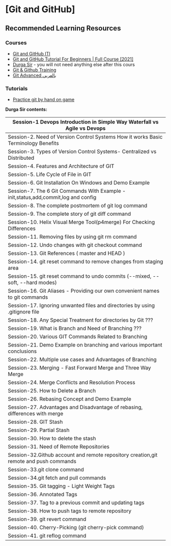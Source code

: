# [Git and GitHub]

## Recommended Learning Resources

### Courses
- [Git and GitHub ITI](https://drive.google.com/drive/folders/1mHLeIMPc5wLN_6OXdop0dRNP84juloVh)
- [Git and GitHub Tutorial For Beginners | Full Course [2021]](https://www.youtube.com/watch?v=3fUbBnN_H2c)
- [Durga Sir](https://www.youtube.com/playlist?list=PLXHLAo6ZUDp0KZOqDphHiJz4wDg8viChS) - you will not need anything else after this cours
- [Git & Github Training](https://www.youtube.com/playlist?list=PLVBwYECZ22gn3b6zK5kTyqfSDuAPwEB6V)
- [Git Advanced بالعربي](https://www.youtube.com/playlist?list=PLDSsH9x1gRyHlHT1gizpNbGqAUpit77XH)

### Tutorials
- [Practice git by hand on game](https://kodekloud.com/pages/free-labs/git)

**Durga Sir contents:**

| Session-1 Devops Introduction in Simple Way Waterfall vs Agile vs Devops |
| --- |
| Session-2. Need of Version Control Systems How it works Basic Terminology Benefits |
| Session-3. Types of Version Control Systems- Centralized vs Distributed |
| Session-4. Features and Architecture of GIT |
| Session-5. Life Cycle of File in GIT |
| Session-6. Git Installation On Windows and Demo Example |
| Session-7. The 6 Git Commands With Example - init,status,add,commit,log and config |
| Session-8. The complete postmortem of git log command |
| Session-9. The complete story of git diff command |
| Session-10. Helix Visual Merge Tool(p4merge) For Checking Differences |
| Session-11. Removing files by using git rm command |
| Session-12. Undo changes with git checkout command |
| Session-13. Git References ( master and HEAD ) |
| Session-14. git reset command to remove changes from staging area |
| Session-15. git reset command to undo commits (--mixed, --soft, --hard modes) |
| Session-16. Git Aliases - Providing our own convenient names to git commands |
| Session-17. Ignoring unwanted files and directories by using .gitignore file |
| Session-18. Any Special Treatment for directories by Git ??? |
| Session-19. What is Branch and Need of Branching ??? |
| Session-20. Various GIT Commands Related to Branching |
| Session-21. Demo Example on branching and various important conclusions |
| Session-22. Multiple use cases and Advantages of Branching |
| Session-23. Merging - Fast Forward Merge and Three Way Merge |
| Session-24. Merge Conflicts and Resolution Process |
| Session-25. How to Delete a Branch |
| Session-26. Rebasing Concept and Demo Example |
| Session-27. Advantages and Disadvantage of rebasing, differences with merge |
| Session-28. GIT Stash |
| Session-29. Partial Stash |
| Session-30. How to delete the stash |
| Session-31. Need of Remote Repositories |
| Session-32.Github account and remote repository creation,git remote and push commands |
| Session-33.git clone command |
| Session-34.git fetch and pull commands |
| Session-35. Git tagging - Light Weight Tags |
| Session-36. Annotated Tags |
| Session-37. Tag to a previous commit and updating tags |
| Session-38. How to push tags to remote repository |
| Session-39. git revert command |
| Session-40. Cherry-Picking (git cherry-pick command) |
| Session-41. git reflog command |